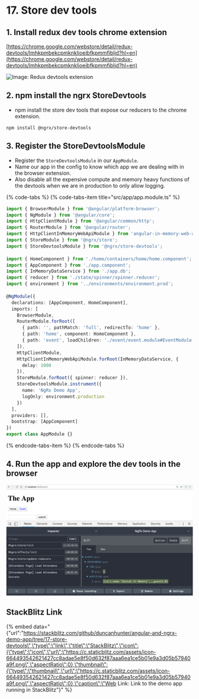 # 17. Store dev tools

## 1. Install redux dev tools chrome extension

​[https://chrome.google.com/webstore/detail/redux-devtools/lmhkpmbekcpmknklioeibfkpmmfibljd?hl=en](https://chrome.google.com/webstore/detail/redux-devtools/lmhkpmbekcpmknklioeibfkpmmfibljd?hl=en)​

![Image: Redux devtools extension](https://blobscdn.gitbook.com/v0/b/gitbook-28427.appspot.com/o/assets%2F-LBrKUK581lwLgG0REVS%2F-LBrWXz_gT2F_dhtsHjY%2F-LBrWZGbEsvKZH3Tzwjq%2Fredux-dev-tools.png?generation=1525644940724530&alt=media)

## 2. npm install the ngrx StoreDevtools

* npm install the store dev tools that expose our reducers to the chrome extension.

```text
npm install @ngrx/store-devtools
```

## 3. Register the StoreDevtoolsModule

* Register the `StoreDevtoolsModule` in our `AppModule`.
* Name our app in the config to know which app we are dealing with in the browser extension.
* Also disable all the expensive compute and memory heavy functions of the devtools when we are in production to only allow logging. 

{% code-tabs %}
{% code-tabs-item title="src/app/app.module.ts" %}
```typescript
import { BrowserModule } from '@angular/platform-browser';
import { NgModule } from '@angular/core';
import { HttpClientModule } from '@angular/common/http';
import { RouterModule } from '@angular/router';
import { HttpClientInMemoryWebApiModule } from 'angular-in-memory-web-api';
import { StoreModule } from '@ngrx/store';
import { StoreDevtoolsModule } from '@ngrx/store-devtools';

import { HomeComponent } from './home/containers/home/home.component';
import { AppComponent } from './app.component';
import { InMemoryDataService } from './app.db';
import { reducer } from './state/spinner/spinner.reducer';
import { environment } from '../environments/environment.prod';

@NgModule({
  declarations: [AppComponent, HomeComponent],
  imports: [
    BrowserModule,
    RouterModule.forRoot([
      { path: '', pathMatch: 'full', redirectTo: 'home' },
      { path: 'home', component: HomeComponent },
      { path: 'event', loadChildren: './event/event.module#EventModule' }
    ]),
    HttpClientModule,
    HttpClientInMemoryWebApiModule.forRoot(InMemoryDataService, {
      delay: 1000
    }),
    StoreModule.forRoot({ spinner: reducer }),
    StoreDevtoolsModule.instrument({
      name: 'NgRx Demo App',
      logOnly: environment.production
    })
  ],
  providers: [],
  bootstrap: [AppComponent]
})
export class AppModule {}

```
{% endcode-tabs-item %}
{% endcode-tabs %}

## 4. Run the app and explore the dev tools in the browser

![App running the store devtools](.gitbook/assets/image%20%2810%29.png)

## StackBlitz Link

{% embed data="{\"url\":\"https://stackblitz.com/github/duncanhunter/angular-and-ngrx-demo-app/tree/17-store-devtools\",\"type\":\"link\",\"title\":\"StackBlitz\",\"icon\":{\"type\":\"icon\",\"url\":\"https://c.staticblitz.com/assets/icon-664493542621427cc8adae5e8f50d632f87aaa6ea1ce5b01e9a3d05b57940a9f.png\",\"aspectRatio\":0},\"thumbnail\":{\"type\":\"thumbnail\",\"url\":\"https://c.staticblitz.com/assets/icon-664493542621427cc8adae5e8f50d632f87aaa6ea1ce5b01e9a3d05b57940a9f.png\",\"aspectRatio\":0},\"caption\":\"Web Link: Link to the demo app running in StackBlitz\"}" %}

